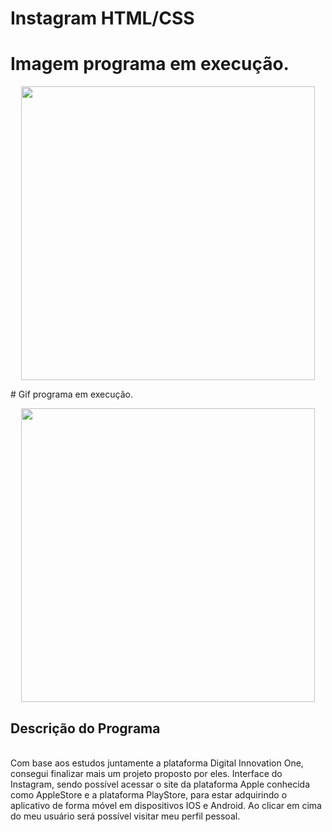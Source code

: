 # Instagram HTML/CSS

# Imagem programa em execução.
<p align="center">
    <img width="470" src="![interface_instagram](https://user-images.githubusercontent.com/99514519/175823235-7923b618-dcc9-43d1-99db-59f1e50be7b8.PNG)
" >    
</p>
# Gif programa em execução.
<p align="center">
    <img width="470" src="InstagramLogin/img/acessar_perfil.gif" >    
</p>

## Descrição do Programa
<br>Com base aos estudos juntamente a plataforma Digital Innovation One, consegui finalizar mais um projeto proposto por eles.
Interface do Instagram, sendo possível acessar o site da plataforma Apple conhecida como AppleStore e a plataforma PlayStore, para estar adquirindo o aplicativo de forma móvel em dispositivos IOS e Android.
Ao clicar em cima do meu usuário será possível visitar meu perfil pessoal. </br>


